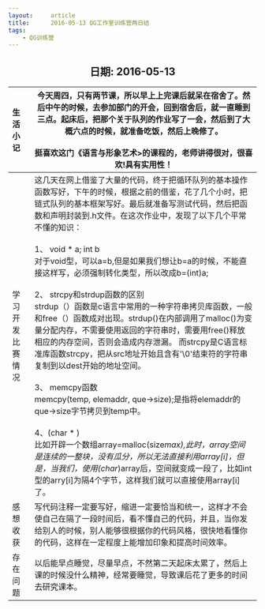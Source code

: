 ```yaml
---
layout:     article
title:      2016-05-13 QG工作室训练营两日结
tags:
    - QG训练营
---
```




<center><h2>日期: 2016-05-13</h2></center>



| 生活小记         | 今天周四，只有两节课，所以早上上完课后就呆在宿舍了。然后中午的时候，去参加部门的开会，回到宿舍后，就一直睡到三点。起床后，把那个关于队列的作业写了一会，然后到了大概六点的时候，就准备吃饭，然后上晚修了。<br><br/>挺喜欢这门《语言与形象艺术>的课程的，老师讲得很对，很喜欢!具有实用性！ |
| :--------------- | ------------------------------------------------------------ |
| 学习开发比赛情况 | 这几天在网上借鉴了大量的代码，终于把循环队列的基本操作函数写好，下午的时候，根据之前的借鉴，花了几个小时，把链式队列的基本框架写好。最后就准备写测试代码，然后把函数和声明封装到.h文件。在这次作业中，发现了以下几个平常不懂的知识：<br/><br/> 1、 void * a; int b <br/>对于void型，可以a=b,但是如果我们想让b=a的时候，不能直接这样写，必须强制转化类型，所以改成b=(int)a; <br/><br/>2、 strcpy和strdup函数的区别<br/> strdup（）函数是c语言中常用的一种字符串拷贝库函数，一般和free（）函数成对出现。strdup()在内部调用了malloc()为变量分配内存，不需要使用返回的字符串时，需要用free()释放相应的内存空间，否则会造成内存泄漏。 而strcpy是C语言标准库函数strcpy，把从src地址开始且含有'\0'结束符的字符串复制到以dest开始的地址空间。 <br/><br/>3、 memcpy函数 <br/>memcpy(temp, elemaddr, que->size);是指将elemaddr的que->size字节拷贝到temp中。 <br/><br/>4、(char * ) <br/>比如开辟一个数组array=malloc(size*max),此时，array空间是连续的一整块，没有瓜分，所以无法直接利用array[i]，但是，当我们，使用(char*)array后，空间就变成一段了，比如int型的arry[i]为隔4个字节，这样我们就可以直接使用array[i]了。 |
| 感想收获         | 写代码注释一定要写好，缩进一定要恰当和统一，这样才不会使自己在隔了一段时间后，看不懂自己的代码，并且，当你发给别人的时候，别人能够很根据你的代码风格，很快地看懂你的代码，这样在一定程度上能增加印象和提高时间效率。 |
| 存在问题         | 以后能早点睡觉，尽量早点，不然第二天起床太累了，然后上课的时候没什么精神，经常要睡觉，导致课后花了更多的时间去研究课本。 |

